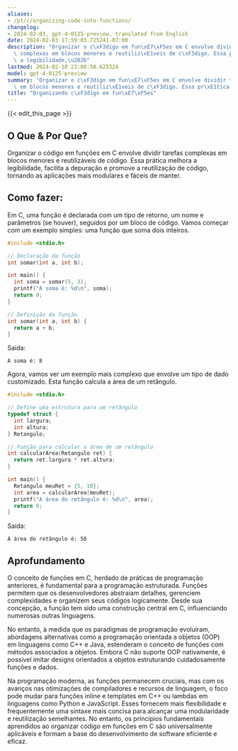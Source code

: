 ```yaml
---
aliases:
- /pt/c/organizing-code-into-functions/
changelog:
- 2024-02-03, gpt-4-0125-preview, translated from English
date: 2024-02-03 17:59:03.725241-07:00
description: "Organizar o c\xF3digo em fun\xE7\xF5es em C envolve dividir tarefas\
  \ complexas em blocos menores e reutiliz\xE1veis de c\xF3digo. Essa pr\xE1tica melhora\
  \ a legibilidade,\u2026"
lastmod: 2024-02-18 23:08:58.625324
model: gpt-4-0125-preview
summary: "Organizar o c\xF3digo em fun\xE7\xF5es em C envolve dividir tarefas complexas\
  \ em blocos menores e reutiliz\xE1veis de c\xF3digo. Essa pr\xE1tica melhora a legibilidade,\u2026"
title: "Organizando c\xF3digo em fun\xE7\xF5es"
---
```


{{< edit_this_page >}}

## O Que & Por Que?

Organizar o código em funções em C envolve dividir tarefas complexas em blocos menores e reutilizáveis de código. Essa prática melhora a legibilidade, facilita a depuração e promove a reutilização de código, tornando as aplicações mais modulares e fáceis de manter.

## Como fazer:

Em C, uma função é declarada com um tipo de retorno, um nome e parâmetros (se houver), seguidos por um bloco de código. Vamos começar com um exemplo simples: uma função que soma dois inteiros.

```c
#include <stdio.h>

// Declaração da função
int somar(int a, int b);

int main() {
  int soma = somar(5, 3);
  printf("A soma é: %d\n", soma);
  return 0;
}

// Definição da função
int somar(int a, int b) {
  return a + b;
}
```

Saída:
```
A soma é: 8
```

Agora, vamos ver um exemplo mais complexo que envolve um tipo de dado customizado. Esta função calcula a área de um retângulo.

```c
#include <stdio.h>

// Define uma estrutura para um retângulo
typedef struct {
  int largura;
  int altura;
} Retangulo;

// Função para calcular a área de um retângulo
int calcularArea(Retangulo ret) {
  return ret.largura * ret.altura;
}

int main() {
  Retangulo meuRet = {5, 10};
  int area = calcularArea(meuRet);
  printf("A área do retângulo é: %d\n", area);
  return 0;
}
```

Saída:
```
A área do retângulo é: 50
```

## Aprofundamento

O conceito de funções em C, herdado de práticas de programação anteriores, é fundamental para a programação estruturada. Funções permitem que os desenvolvedores abstraiam detalhes, gerenciem complexidades e organizem seus códigos logicamente. Desde sua concepção, a função tem sido uma construção central em C, influenciando numerosas outras linguagens.

No entanto, à medida que os paradigmas de programação evoluíram, abordagens alternativas como a programação orientada a objetos (OOP) em linguagens como C++ e Java, estenderam o conceito de funções com métodos associados a objetos. Embora C não suporte OOP nativamente, é possível imitar designs orientados a objetos estruturando cuidadosamente funções e dados.

Na programação moderna, as funções permanecem cruciais, mas com os avanços nas otimizações de compiladores e recursos de linguagem, o foco pode mudar para funções inline e templates em C++ ou lambdas em linguagens como Python e JavaScript. Esses fornecem mais flexibilidade e frequentemente uma sintaxe mais concisa para alcançar uma modularidade e reutilização semelhantes. No entanto, os princípios fundamentais aprendidos ao organizar código em funções em C são universalmente aplicáveis e formam a base do desenvolvimento de software eficiente e eficaz.

